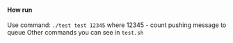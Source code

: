 #### How run
Use command: `./test test 12345` where 12345 - count pushing message to queue
Other commands you can see in `test.sh`
 